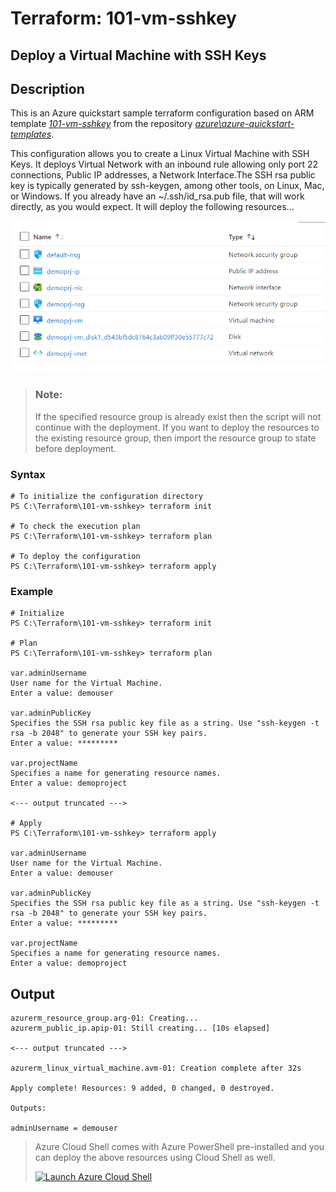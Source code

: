 # Terraform: 101-vm-sshkey
## Deploy a Virtual Machine with SSH Keys
## Description 

This is an Azure quickstart sample terraform configuration based on ARM template *[101-vm-sshkey](https://github.com/Azure/azure-quickstart-templates/tree/master/101-vm-sshkey)* from the repository *[azure\azure-quickstart-templates](https://github.com/Azure/azure-quickstart-templates)*.

This configuration allows you to create a Linux Virtual Machine with SSH Keys. It deploys Virtual Network with an inbound rule allowing only port 22 connections, Public IP addresses, a Network Interface.The SSH rsa public key is typically generated by ssh-keygen, among other tools, on Linux, Mac, or Windows. If you already have an ~/.ssh/id_rsa.pub file, that will work directly, as you would expect. It will deploy the following resources...

![output](resources.png)

> ### Note:
> If the specified resource group is already exist then the script will not continue with the deployment. If you want to deploy the resources to the existing resource group, then import the resource group to state before deployment.

### Syntax
```
# To initialize the configuration directory
PS C:\Terraform\101-vm-sshkey> terraform init 

# To check the execution plan
PS C:\Terraform\101-vm-sshkey> terraform plan

# To deploy the configuration
PS C:\Terraform\101-vm-sshkey> terraform apply
```
### Example
```
# Initialize
PS C:\Terraform\101-vm-sshkey> terraform init 

# Plan
PS C:\Terraform\101-vm-sshkey> terraform plan

var.adminUsername
User name for the Virtual Machine.
Enter a value: demouser

var.adminPublicKey
Specifies the SSH rsa public key file as a string. Use "ssh-keygen -t rsa -b 2048" to generate your SSH key pairs.
Enter a value: *********

var.projectName
Specifies a name for generating resource names.
Enter a value: demoproject

<--- output truncated --->

# Apply
PS C:\Terraform\101-vm-sshkey> terraform apply

var.adminUsername
User name for the Virtual Machine.
Enter a value: demouser

var.adminPublicKey
Specifies the SSH rsa public key file as a string. Use "ssh-keygen -t rsa -b 2048" to generate your SSH key pairs.
Enter a value: *********

var.projectName
Specifies a name for generating resource names.
Enter a value: demoproject
```
## Output
```
azurerm_resource_group.arg-01: Creating...
azurerm_public_ip.apip-01: Still creating... [10s elapsed]

<--- output truncated --->

azurerm_linux_virtual_machine.avm-01: Creation complete after 32s

Apply complete! Resources: 9 added, 0 changed, 0 destroyed.

Outputs:

adminUsername = demouser
```

> Azure Cloud Shell comes with Azure PowerShell pre-installed and you can deploy the above resources using Cloud Shell as well.
>
>[![](https://shell.azure.com/images/launchcloudshell.png "Launch Azure Cloud Shell")](https://shell.azure.com)
